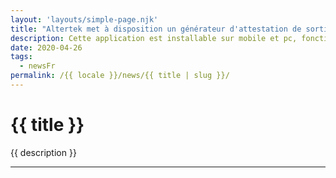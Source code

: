 ```yaml
---
layout: 'layouts/simple-page.njk'
title: "Altertek met à disposition un générateur d'attestation de sortie alternatif"
description: Cette application est installable sur mobile et pc, fonctionne hors-ligne et ne stocke aucune donnée.
date: 2020-04-26
tags:
  - newsFr
permalink: /{{ locale }}/news/{{ title | slug }}/
---
```


<h1 class="section-title">{{ title }}</h1>

<p class="lead-text">{{ description }}</p>

<hr/>
